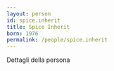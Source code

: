 ```yaml
---
layout: person
id: spice.inherit
title: Spice Inherit
born: 1976
permalink: /people/spice.inherit
---
```


Dettagli della persona 